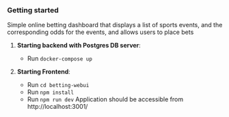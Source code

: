 ### Getting started

Simple online betting dashboard that displays a list of sports events, and the corresponding odds for the events, and allows users to place bets

1. **Starting backend with Postgres DB server**:
   - Run `docker-compose up`

2. **Starting Frontend**:
   - Run `cd betting-webui`
   - Run `npm install`
   - Run `npm run dev` Application should be accessible from http://localhost:3001/


   
